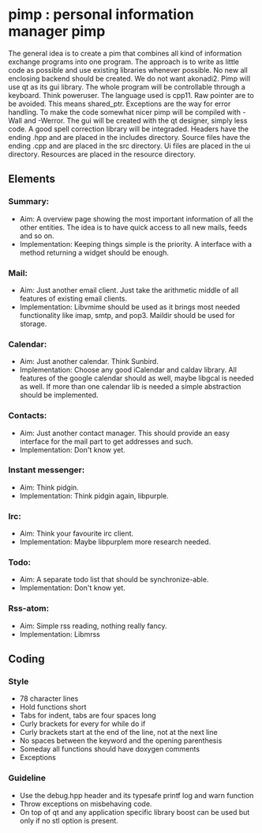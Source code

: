 # pimp : personal information manager pimp
The general idea is to create a pim that combines all kind of information
exchange programs into one program. The approach is to write as little code as
possible and use existing libraries whenever possible. No new all enclosing
backend should be created. We do not want akonadi2. Pimp will use qt as its
gui library. The whole program will be controllable through a keyboard. Think
poweruser. The language used is cpp11. Raw pointer are to be avoided. This
means shared\_ptr. Exceptions are the way for error handling. To make the
code somewhat nicer pimp will be compiled with -Wall and -Werror. The gui will
be created with the qt designer, simply less code. A good spell correction
library will be integraded. Headers have the ending .hpp and are placed in the
includes directory. Source files have the ending .cpp and are placed in the
src directory. Ui files are placed in the ui directory. Resources are placed
in the resource directory. 

## Elements

### Summary: 
* Aim: A overview page showing the most important information of all the
other entities. The idea is to have quick access to all new mails, feeds and
so on. 
* Implementation: Keeping things simple is the priority. A interface with a
method returning a widget should be enough.

### Mail:
* Aim: Just another email client. Just take the arithmetic middle of all
features of existing email clients.
* Implementation: Libvmime should be used as it brings most needed
functionality like imap, smtp, and pop3. Maildir should be used for storage.

### Calendar:
* Aim: Just another calendar. Think Sunbird.
* Implementation: Choose any good iCalendar and caldav library. All features 
of the google calendar should as well, maybe libgcal is needed as well. If
more than one calendar lib is needed a simple abstraction should be
implemented.

### Contacts:
* Aim: Just another contact manager. This should provide an easy interface for
the mail part to get addresses and such.
* Implementation: Don't know yet.

### Instant messenger:
* Aim: Think pidgin.
* Implementation: Think pidgin again, libpurple.

### Irc:
* Aim: Think your favourite irc client.
* Implementation: Maybe libpurplem more research needed.

### Todo:
* Aim: A separate todo list that should be synchronize-able.
* Implementation: Don't know yet.

### Rss-atom:
* Aim: Simple rss reading, nothing really fancy.
* Implementation: Libmrss 

## Coding

### Style
* 78 character lines
* Hold functions short
* Tabs for indent, tabs are four spaces long
* Curly brackets for every for while do if
* Curly brackets start at the end of the line, not at the next line
* No spaces between the keyword and the opening parenthesis
* Someday all functions should have doxygen comments
* Exceptions

### Guideline
* Use the debug.hpp header and its typesafe printf log and warn function
* Throw exceptions on misbehaving code.
* On top of qt and any application specific library boost can be used but only
if no stl option is present.

